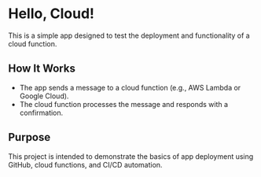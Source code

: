 # Hello, Cloud!

This is a simple app designed to test the deployment and functionality of a cloud function. 

## How It Works
- The app sends a message to a cloud function (e.g., AWS Lambda or Google Cloud).
- The cloud function processes the message and responds with a confirmation.

## Purpose
This project is intended to demonstrate the basics of app deployment using GitHub, cloud functions, and CI/CD automation.
